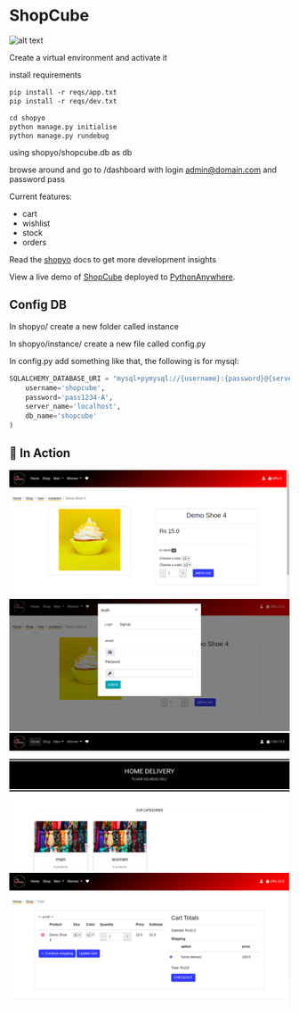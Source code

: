 # ShopCube

![alt text](https://github.com/shopyo/ShopCube/blob/dev/logo.png?raw=true)


Create a virtual environment and activate it

install requirements

```
pip install -r reqs/app.txt
pip install -r reqs/dev.txt
```


```
cd shopyo
python manage.py initialise
python manage.py rundebug
```
using shopyo/shopcube.db as db

browse around and go to /dashboard with login admin@domain.com and password pass

Current features:

-  cart
-  wishlist
-  stock
-  orders

Read the [shopyo](https://shopyo.readthedocs.io/en/latest/) docs to get more development insights

View a live demo of [ShopCube](http://shopcube.pythonanywhere.com/shop/home) deployed to [PythonAnywhere](http://pythonanywhere.com/).

## Config DB


In shopyo/ create a new folder called instance

In shopyo/instance/ create a new file called config.py


In config.py add something like that, the following is for mysql:

```python
SQLALCHEMY_DATABASE_URI = "mysql+pymysql://{username}:{password}@{server_name}/{db_name}".format(
    username='shopcube',
    password='pass1234-A',
    server_name='localhost',
    db_name='shopcube'
)
```
## 🍳 In Action

![](screenshots/new_screenshots/1.png)
![](screenshots/new_screenshots/2.png)
![](screenshots/new_screenshots/3.png)
![](screenshots/new_screenshots/4.png)